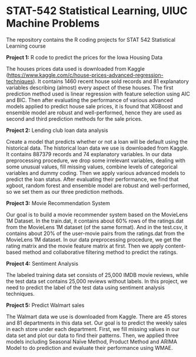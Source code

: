 # STAT-542 Statistical Learning, UIUC Machine Problems 
The repository contains the R coding projects for STAT 542 Statistical Learning course

**Project 1:** R code to predict the prices for the Iowa Housing Data

The houses prices data used is downloaded from Kaggle (https://www.kaggle.com/c/house-prices-advanced-regression-techniques). It contains 1460 recent house sold records and 81 explanatory variables describing (almost) every aspect of these houses. 
The first prediction method used is linear regression with feature selection using AIC and BIC. Then after evaluating the performance of various advanced models applied to predict house sale prices, it is found that XGBoost and ensemble model are robust and well-performed, hence they are used as second and third prediction methods for the sale prices.

**Project 2:** Lending club loan data analysis

Create a model that predicts whether or not a loan will be default using the historical data. The historical loan data we use is downloaded from Kaggle. It contains 887379 records and 74 explanatory variables. In our data preprocessing procedure, we drop some irrelevant variables, dealing with some unusual values, fill missing values, combine levels of categorical variables and dummy coding. Then we apply various advanced models to predict the loan status. After evaluating their performance, we find that xgboot, random forest and ensemble model are robust and well-performed, so we set them as our three prediction methods.

**Project 3:** Movie Recommendation System

Our goal is to build a movie recommender system based on the MovieLens 1M Dataset. 
In the train.dat, it contains about 60% rows of the ratings.dat from the MovieLens 1M dataset (of the same format). And in the test.csv, it contains about 20% of the user-movie pairs from the ratings.dat from the MovieLens 1M dataset. In our data preprocessing procedure, we get the rating matrix and the movie feature matrix at first. Then we apply content-based method and collaborative filtering method to predict the ratings.

**Project 4:** Sentiment Analysis 

The labeled training data set consists of 25,000 IMDB movie reviews, while the test data set contains 25,000 reviews without labels. In this project, we need to predict the label of the test data using sentiment analysis techniques.

**Project 5:** Predict Walmart sales 

The Walmart data we use is downloaded from Kaggle. There are 45 stores and 81 departments in this data set. Our goal is to predict the weekly sales in each store under each department. First, we fill missing values in our data set and plot our data to find their patterns. Then, we applied three models including Seasonal Naïve Method, Product Method and ARIMA Model to do prediction and evaluate their performance using WMAE.
